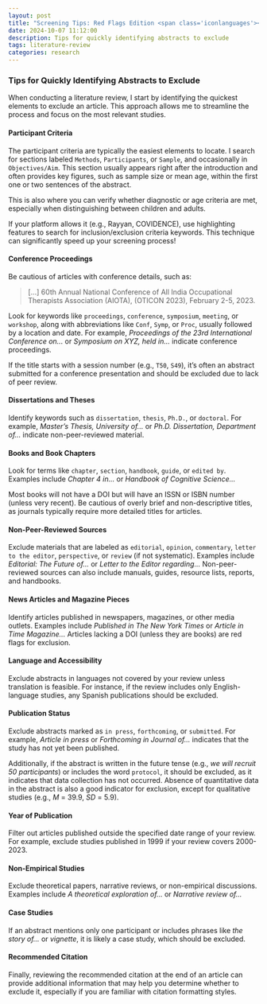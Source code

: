 ```yaml
---
layout: post
title: "Screening Tips: Red Flags Edition <span class='iconlanguages'></span>🚩"
date: 2024-10-07 11:12:00
description: Tips for quickly identifying abstracts to exclude
tags: literature-review
categories: research
---
```


### Tips for Quickly Identifying Abstracts to Exclude

When conducting a literature review, I start by identifying the quickest elements to exclude an article. This approach allows me to streamline the process and focus on the most relevant studies.

#### Participant Criteria

The participant criteria are typically the easiest elements to locate. I search for sections labeled `Methods`, `Participants`, or `Sample`, and occasionally in `Objectives/Aim`. This section usually appears right after the introduction and often provides key figures, such as sample size or mean age, within the first one or two sentences of the abstract.

This is also where you can verify whether diagnostic or age criteria are met, especially when distinguishing between children and adults.

If your platform allows it (e.g., Rayyan, COVIDENCE), use highlighting features to search for inclusion/exclusion criteria keywords. This technique can significantly speed up your screening process!

#### Conference Proceedings

Be cautious of articles with conference details, such as:

> [...] 60th Annual National Conference of All India Occupational Therapists Association (AIOTA), (OTICON 2023), February 2-5, 2023.

Look for keywords like `proceedings`, `conference`, `symposium`, `meeting`, or `workshop`, along with abbreviations like `Conf`, `Symp`, or `Proc`, usually followed by a location and date. For example, *Proceedings of the 23rd International Conference on...* or *Symposium on XYZ, held in...* indicate conference proceedings.

If the title starts with a session number (e.g., `T50`, `S49`), it’s often an abstract submitted for a conference presentation and should be excluded due to lack of peer review.

#### Dissertations and Theses

Identify keywords such as `dissertation`, `thesis`, `Ph.D.`, or `doctoral`. For example, *Master’s Thesis, University of...* or *Ph.D. Dissertation, Department of...* indicate non-peer-reviewed material.

#### Books and Book Chapters

Look for terms like `chapter`, `section`, `handbook`, `guide`, or `edited by`. Examples include *Chapter 4 in...* or *Handbook of Cognitive Science...* 

Most books will not have a DOI but will have an ISSN or ISBN number (unless very recent). Be cautious of overly brief and non-descriptive titles, as journals typically require more detailed titles for articles.

#### Non-Peer-Reviewed Sources

Exclude materials that are labeled as `editorial`, `opinion`, `commentary`, `letter to the editor`, `perspective`, or `review` (if not systematic). Examples include *Editorial: The Future of...* or *Letter to the Editor regarding...* Non-peer-reviewed sources can also include manuals, guides, resource lists, reports, and handbooks.

#### News Articles and Magazine Pieces

Identify articles published in newspapers, magazines, or other media outlets. Examples include *Published in The New York Times* or *Article in Time Magazine...* Articles lacking a DOI (unless they are books) are red flags for exclusion.

#### Language and Accessibility

Exclude abstracts in languages not covered by your review unless translation is feasible. For instance, if the review includes only English-language studies, any Spanish publications should be excluded.

#### Publication Status

Exclude abstracts marked as `in press`, `forthcoming`, or `submitted`. For example, *Article in press* or *Forthcoming in Journal of...* indicates that the study has not yet been published.

Additionally, if the abstract is written in the future tense (e.g., *we will recruit 50 participants*) or includes the word `protocol`, it should be excluded, as it indicates that data collection has not occurred. Absence of quantitative data in the abstract is also a good indicator for exclusion, except for qualitative studies (e.g., _M_ = 39.9, _SD_ = 5.9).

#### Year of Publication

Filter out articles published outside the specified date range of your review. For example, exclude studies published in 1999 if your review covers 2000-2023.

#### Non-Empirical Studies

Exclude theoretical papers, narrative reviews, or non-empirical discussions. Examples include *A theoretical exploration of...* or *Narrative review of...*

#### Case Studies

If an abstract mentions only one participant or includes phrases like *the story of…* or *vignette*, it is likely a case study, which should be excluded.

#### Recommended Citation

Finally, reviewing the recommended citation at the end of an article can provide additional information that may help you determine whether to exclude it, especially if you are familiar with citation formatting styles.
